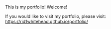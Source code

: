 This is my portfolio! Welcome!

If you would like to visit my portfolio, please visit: https://rid1whitehead.github.io/portfolio/
